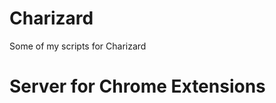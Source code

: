 Charizard
=========

Some of my scripts for Charizard

Server for Chrome Extensions
============================
